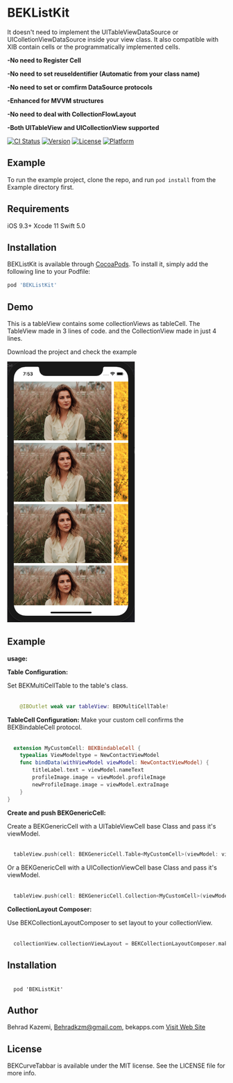 # BEKListKit

 It doesn't need to implement the UITableViewDataSource or UIColletionViewDataSource inside your view class. It also compatible with XIB contain cells or the programmatically implemented cells.
 
 
__-No need to Register Cell__

__-No need to set reuseIdentifier (Automatic from your class name)__

__-No need to set or comfirm DataSource protocols__

__-Enhanced for MVVM structures__

__-No need to deal with CollectionFlowLayout__

__-Both UITableView and UICollectionView supported__


[![CI Status](https://img.shields.io/travis/behrad-kzm/BEKListKit.svg?style=flat)](https://travis-ci.org/behrad-kzm/BEKListKit)
[![Version](https://img.shields.io/cocoapods/v/BEKListKit.svg?style=flat)](https://cocoapods.org/pods/BEKListKit)
[![License](https://img.shields.io/cocoapods/l/BEKListKit.svg?style=flat)](https://cocoapods.org/pods/BEKListKit)
[![Platform](https://img.shields.io/cocoapods/p/BEKListKit.svg?style=flat)](https://cocoapods.org/pods/BEKListKit)

## Example

To run the example project, clone the repo, and run `pod install` from the Example directory first.

## Requirements

iOS 9.3+
Xcode 11
Swift 5.0

## Installation

BEKListKit is available through [CocoaPods](https://cocoapods.org). To install
it, simply add the following line to your Podfile:

```ruby
pod 'BEKListKit'
```
 
## Demo

This is a tableView contains some collectionViews as tableCell.
The TableView made in 3 lines of code.
and the CollectionView made in just 4 lines.

Download the project and check the example

<img src="Example/BEKListKit/ExampleImage.png" height="600">

## Example

__usage:__

__Table Configuration:__

Set BEKMultiCellTable to the table's class.

```swift

    @IBOutlet weak var tableView: BEKMultiCellTable!

```

__TableCell Configuration:__
Make your custom cell confirms the BEKBindableCell protocol.

```swift

  extension MyCustomCell: BEKBindableCell {    
    typealias ViewModeltype = NewContactViewModel
    func bindData(withViewModel viewModel: NewContactViewModel) {
        titleLabel.text = viewModel.nameText
        profileImage.image = viewModel.profileImage
        newProfileImage.image = viewModel.extraImage
    }
}

```

__Create and push BEKGenericCell:__

Create a BEKGenericCell with a UITableViewCell base Class and pass it's viewModel.
```swift

  tableView.push(cell: BEKGenericCell.Table<MyCustomCell>(viewModel: viewModel))

```

Or a BEKGenericCell with a UICollectionViewCell base Class and pass it's viewModel.
```swift

  tableView.push(cell: BEKGenericCell.Collection<MyCustomCell>(viewModel: viewModel))

```

__CollectionLayout Composer:__

Use BEKCollectionLayoutComposer to set layout to your collectionView.

```swift

  collectionView.collectionViewLayout = BEKCollectionLayoutComposer.makeLayout(ForItemSize: bounds.size, scrollDirection: .horizontal)

```


## Installation
```

  pod 'BEKListKit'

```


## Author
Behrad Kazemi, Behradkzm@gmail.com, bekapps.com
<a href="https://bekapps.com"> Visit Web Site </a>
## License

BEKCurveTabbar is available under the MIT license. See the LICENSE file for more info.

